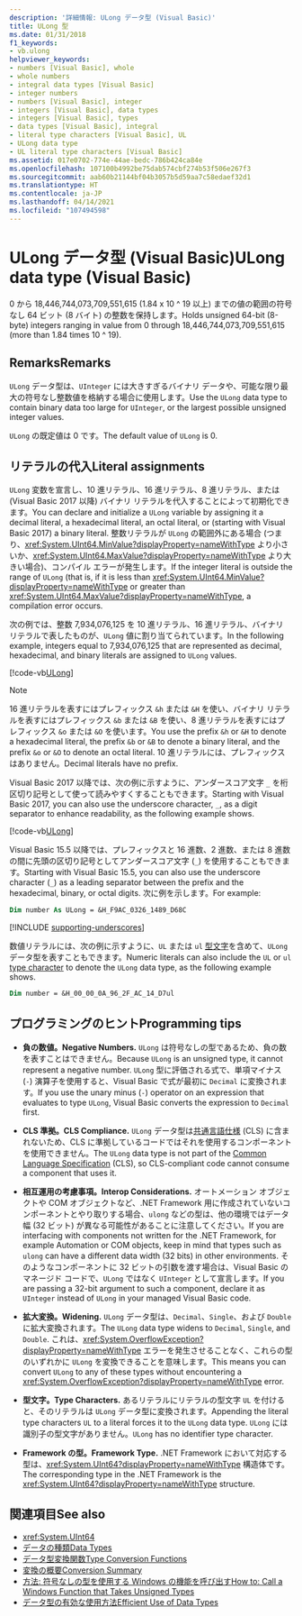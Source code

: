 ```yaml
---
description: '詳細情報: ULong データ型 (Visual Basic)'
title: ULong 型
ms.date: 01/31/2018
f1_keywords:
- vb.ulong
helpviewer_keywords:
- numbers [Visual Basic], whole
- whole numbers
- integral data types [Visual Basic]
- integer numbers
- numbers [Visual Basic], integer
- integers [Visual Basic], data types
- integers [Visual Basic], types
- data types [Visual Basic], integral
- literal type characters [Visual Basic], UL
- ULong data type
- UL literal type characters [Visual Basic]
ms.assetid: 017e0702-774e-44ae-bedc-786b424ca84e
ms.openlocfilehash: 107100b4992be75dab574cbf274b53f506e267f3
ms.sourcegitcommit: aab60b21144bf04b3057b5d59aa7c58edaef32d1
ms.translationtype: HT
ms.contentlocale: ja-JP
ms.lasthandoff: 04/14/2021
ms.locfileid: "107494598"
---
```

# <a name="ulong-data-type-visual-basic"></a><span data-ttu-id="1b213-103">ULong データ型 (Visual Basic)</span><span class="sxs-lookup"><span data-stu-id="1b213-103">ULong data type (Visual Basic)</span></span>

<span data-ttu-id="1b213-104">0 から 18,446,744,073,709,551,615 (1.84 x 10 ^ 19 以上) までの値の範囲の符号なし 64 ビット (8 バイト) の整数を保持します。</span><span class="sxs-lookup"><span data-stu-id="1b213-104">Holds unsigned 64-bit (8-byte) integers ranging in value from 0 through 18,446,744,073,709,551,615 (more than 1.84 times 10 ^ 19).</span></span>

## <a name="remarks"></a><span data-ttu-id="1b213-105">Remarks</span><span class="sxs-lookup"><span data-stu-id="1b213-105">Remarks</span></span>

<span data-ttu-id="1b213-106">`ULong` データ型は、`UInteger` には大きすぎるバイナリ データや、可能な限り最大の符号なし整数値を格納する場合に使用します。</span><span class="sxs-lookup"><span data-stu-id="1b213-106">Use the `ULong` data type to contain binary data too large for `UInteger`, or the largest possible unsigned integer values.</span></span>

<span data-ttu-id="1b213-107">`ULong` の既定値は 0 です。</span><span class="sxs-lookup"><span data-stu-id="1b213-107">The default value of `ULong` is 0.</span></span>

## <a name="literal-assignments"></a><span data-ttu-id="1b213-108">リテラルの代入</span><span class="sxs-lookup"><span data-stu-id="1b213-108">Literal assignments</span></span>

<span data-ttu-id="1b213-109">`ULong` 変数を宣言し、10 進リテラル、16 進リテラル、8 進リテラル、または (Visual Basic 2017 以降) バイナリ リテラルを代入することによって初期化できます。</span><span class="sxs-lookup"><span data-stu-id="1b213-109">You can declare and initialize a `ULong` variable by assigning it a decimal literal, a hexadecimal literal, an octal literal, or (starting with Visual Basic 2017) a binary literal.</span></span> <span data-ttu-id="1b213-110">整数リテラルが `ULong` の範囲外にある場合 (つまり、<xref:System.UInt64.MinValue?displayProperty=nameWithType> より小さいか、<xref:System.UInt64.MaxValue?displayProperty=nameWithType> より大きい場合)、コンパイル エラーが発生します。</span><span class="sxs-lookup"><span data-stu-id="1b213-110">If the integer literal is outside the range of `ULong` (that is, if it is less than <xref:System.UInt64.MinValue?displayProperty=nameWithType> or greater than <xref:System.UInt64.MaxValue?displayProperty=nameWithType>, a compilation error occurs.</span></span>

<span data-ttu-id="1b213-111">次の例では、整数 7,934,076,125 を 10 進リテラル、16 進リテラル、バイナリ リテラルで表したものが、`ULong` 値に割り当てられています。</span><span class="sxs-lookup"><span data-stu-id="1b213-111">In the following example, integers equal to 7,934,076,125 that are represented as decimal, hexadecimal, and binary literals are assigned to `ULong` values.</span></span>

[!code-vb[ULong](../../../../samples/snippets/visualbasic/language-reference/data-types/numeric-literals.vb#ULong)]

> [!NOTE]
> <span data-ttu-id="1b213-112">16 進リテラルを表すにはプレフィックス `&h` または `&H` を使い、バイナリ リテラルを表すにはプレフィックス `&b` または `&B` を使い、8 進リテラルを表すにはプレフィックス `&o` または `&O` を使います。</span><span class="sxs-lookup"><span data-stu-id="1b213-112">You use the prefix `&h` or `&H` to denote a hexadecimal literal, the prefix `&b` or `&B` to denote a binary literal, and the prefix `&o` or `&O` to denote an octal literal.</span></span> <span data-ttu-id="1b213-113">10 進リテラルには、プレフィックスはありません。</span><span class="sxs-lookup"><span data-stu-id="1b213-113">Decimal literals have no prefix.</span></span>

<span data-ttu-id="1b213-114">Visual Basic 2017 以降では、次の例に示すように、アンダースコア文字 `_` を桁区切り記号として使って読みやすくすることもできます。</span><span class="sxs-lookup"><span data-stu-id="1b213-114">Starting with Visual Basic 2017, you can also use the underscore character, `_`, as a digit separator to enhance readability, as the following example shows.</span></span>

[!code-vb[ULong](../../../../samples/snippets/visualbasic/language-reference/data-types/numeric-literals.vb#LongS)]

<span data-ttu-id="1b213-115">Visual Basic 15.5 以降では、プレフィックスと 16 進数、2 進数、または 8 進数の間に先頭の区切り記号としてアンダースコア文字 (`_`) を使用することもできます。</span><span class="sxs-lookup"><span data-stu-id="1b213-115">Starting with Visual Basic 15.5, you can also use the underscore character (`_`) as a leading separator between the prefix and the hexadecimal, binary, or octal digits.</span></span> <span data-ttu-id="1b213-116">次に例を示します。</span><span class="sxs-lookup"><span data-stu-id="1b213-116">For example:</span></span>

```vb
Dim number As ULong = &H_F9AC_0326_1489_D68C
```

[!INCLUDE [supporting-underscores](../../../../includes/vb-separator-langversion.md)]

<span data-ttu-id="1b213-117">数値リテラルには、次の例に示すように、`UL` または `ul` [型文字](../../programming-guide/language-features/data-types/type-characters.md)を含めて、`ULong` データ型を表すこともできます。</span><span class="sxs-lookup"><span data-stu-id="1b213-117">Numeric literals can also include the `UL` or `ul` [type character](../../programming-guide/language-features/data-types/type-characters.md) to denote the `ULong` data type, as the following example shows.</span></span>

```vb
Dim number = &H_00_00_0A_96_2F_AC_14_D7ul
```

## <a name="programming-tips"></a><span data-ttu-id="1b213-118">プログラミングのヒント</span><span class="sxs-lookup"><span data-stu-id="1b213-118">Programming tips</span></span>

- <span data-ttu-id="1b213-119">**負の数値。**</span><span class="sxs-lookup"><span data-stu-id="1b213-119">**Negative Numbers.**</span></span> <span data-ttu-id="1b213-120">`ULong` は符号なしの型であるため、負の数を表すことはできません。</span><span class="sxs-lookup"><span data-stu-id="1b213-120">Because `ULong` is an unsigned type, it cannot represent a negative number.</span></span> <span data-ttu-id="1b213-121">`ULong` 型に評価される式で、単項マイナス (`-`) 演算子を使用すると、Visual Basic で式が最初に `Decimal` に変換されます。</span><span class="sxs-lookup"><span data-stu-id="1b213-121">If you use the unary minus (`-`) operator on an expression that evaluates to type `ULong`, Visual Basic converts the expression to `Decimal` first.</span></span>

- <span data-ttu-id="1b213-122">**CLS 準拠。**</span><span class="sxs-lookup"><span data-stu-id="1b213-122">**CLS Compliance.**</span></span> <span data-ttu-id="1b213-123">`ULong` データ型は[共通言語仕様](https://www.ecma-international.org/publications-and-standards/standards/ecma-335/) (CLS) に含まれないため、CLS に準拠しているコードではそれを使用するコンポーネントを使用できません。</span><span class="sxs-lookup"><span data-stu-id="1b213-123">The `ULong` data type is not part of the [Common Language Specification](https://www.ecma-international.org/publications-and-standards/standards/ecma-335/) (CLS), so CLS-compliant code cannot consume a component that uses it.</span></span>

- <span data-ttu-id="1b213-124">**相互運用の考慮事項。**</span><span class="sxs-lookup"><span data-stu-id="1b213-124">**Interop Considerations.**</span></span> <span data-ttu-id="1b213-125">オートメーション オブジェクトや COM オブジェクトなど、.NET Framework 用に作成されていないコンポーネントとやり取りする場合、`ulong` などの型は、他の環境ではデータ幅 (32 ビット) が異なる可能性があることに注意してください。</span><span class="sxs-lookup"><span data-stu-id="1b213-125">If you are interfacing with components not written for the .NET Framework, for example Automation or COM objects, keep in mind that types such as `ulong` can have a different data width (32 bits) in other environments.</span></span> <span data-ttu-id="1b213-126">そのようなコンポーネントに 32 ビットの引数を渡す場合は、Visual Basic のマネージド コードで、`ULong` ではなく `UInteger` として宣言します。</span><span class="sxs-lookup"><span data-stu-id="1b213-126">If you are passing a 32-bit argument to such a component, declare it as `UInteger` instead of `ULong` in your managed Visual Basic code.</span></span>

- <span data-ttu-id="1b213-127">**拡大変換。**</span><span class="sxs-lookup"><span data-stu-id="1b213-127">**Widening.**</span></span> <span data-ttu-id="1b213-128">`ULong` データ型は、`Decimal`、`Single`、および `Double` に拡大変換されます。</span><span class="sxs-lookup"><span data-stu-id="1b213-128">The `ULong` data type widens to `Decimal`, `Single`, and `Double`.</span></span> <span data-ttu-id="1b213-129">これは、<xref:System.OverflowException?displayProperty=nameWithType> エラーを発生させることなく、これらの型のいずれかに `ULong` を変換できることを意味します。</span><span class="sxs-lookup"><span data-stu-id="1b213-129">This means you can convert `ULong` to any of these types without encountering a <xref:System.OverflowException?displayProperty=nameWithType> error.</span></span>

- <span data-ttu-id="1b213-130">**型文字。**</span><span class="sxs-lookup"><span data-stu-id="1b213-130">**Type Characters.**</span></span> <span data-ttu-id="1b213-131">あるリテラルにリテラルの型文字 `UL` を付けると、そのリテラルは `ULong` データ型に変換されます。</span><span class="sxs-lookup"><span data-stu-id="1b213-131">Appending the literal type characters `UL` to a literal forces it to the `ULong` data type.</span></span> <span data-ttu-id="1b213-132">`ULong` には識別子の型文字がありません。</span><span class="sxs-lookup"><span data-stu-id="1b213-132">`ULong` has no identifier type character.</span></span>

- <span data-ttu-id="1b213-133">**Framework の型。**</span><span class="sxs-lookup"><span data-stu-id="1b213-133">**Framework Type.**</span></span> <span data-ttu-id="1b213-134">.NET Framework において対応する型は、<xref:System.UInt64?displayProperty=nameWithType> 構造体です。</span><span class="sxs-lookup"><span data-stu-id="1b213-134">The corresponding type in the .NET Framework is the <xref:System.UInt64?displayProperty=nameWithType> structure.</span></span>

## <a name="see-also"></a><span data-ttu-id="1b213-135">関連項目</span><span class="sxs-lookup"><span data-stu-id="1b213-135">See also</span></span>

- <xref:System.UInt64>
- [<span data-ttu-id="1b213-136">データの種類</span><span class="sxs-lookup"><span data-stu-id="1b213-136">Data Types</span></span>](index.md)
- [<span data-ttu-id="1b213-137">データ型変換関数</span><span class="sxs-lookup"><span data-stu-id="1b213-137">Type Conversion Functions</span></span>](../functions/type-conversion-functions.md)
- [<span data-ttu-id="1b213-138">変換の概要</span><span class="sxs-lookup"><span data-stu-id="1b213-138">Conversion Summary</span></span>](../keywords/conversion-summary.md)
- [<span data-ttu-id="1b213-139">方法: 符号なしの型を使用する Windows の機能を呼び出す</span><span class="sxs-lookup"><span data-stu-id="1b213-139">How to: Call a Windows Function that Takes Unsigned Types</span></span>](../../programming-guide/com-interop/how-to-call-a-windows-function-that-takes-unsigned-types.md)
- [<span data-ttu-id="1b213-140">データ型の有効な使用方法</span><span class="sxs-lookup"><span data-stu-id="1b213-140">Efficient Use of Data Types</span></span>](../../programming-guide/language-features/data-types/efficient-use-of-data-types.md)
